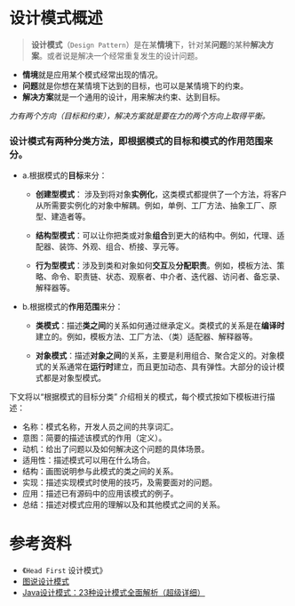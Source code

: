 设计模式概述  
====================
> **设计模式**（`Design Pattern`）是在某**情境**下，针对某**问题**的某种**解决方案**。或者说是解决一个经常重复发生的设计问题。

- **情境**就是应用某个模式经常出现的情况。
- **问题**就是你想在某情境下达到的目标，也可以是某情境下的约束。
- **解决方案**就是一个通用的设计，用来解决约束、达到目标。

_力有两个方向（目标和约束），解决方案就是要在力的两个方向上取得平衡。_

### 设计模式有两种**分类方法**，即根据模式的目标和模式的作用范围来分。  
- a.根据模式的**目标**来分： 
    - **创建型模式**： 涉及到将对象**实例化**，这类模式都提供了一个方法，将客户从所需要实例化的对象中解耦。例如，单例、工厂方法、抽象工厂、原型、建造者等。

    - **结构型模式**：可以让你把类或对象**组合**到更大的结构中。例如，代理、适配器、装饰、外观、组合、桥接、享元等。 

    - **行为型模式**：涉及到类和对象如何**交互**及**分配职责**。例如，模板方法、策略、命令、职责链、状态、观察者、中介者、迭代器、访问者、备忘录、解释器等。  

- b.根据模式的**作用范围**来分：
    - **类模式**：描述**类之间**的关系如何通过继承定义。类模式的关系是在**编译时**建立的。例如，模板方法、工厂方法、（类）适配器、解释器等。  

    - **对象模式**：描述**对象之间**的关系，主要是利用组合、聚合定义的。对象模式的关系通常在**运行时**建立，而且更加动态、具有弹性。大部分的设计模式都是对象型模式。

下文将以“根据模式的目标分类” 介绍相关的模式，每个模式按如下模板进行描述：    
- 名称：模式名称，开发人员之间的共享词汇。
- 意图：简要的描述该模式的作用（定义）。
- 动机：给出了问题以及如何解决这个问题的具体场景。
- 适用性：描述模式可以用在什么场合。
- 结构：画图说明参与此模式的类之间的关系。
- 实现：描述实现模式时使用的技巧，及需要面对的问题。
- 应用：描述已有源码中的应用该模式的例子。
- 总结：描述对模式应用的理解以及和其他模式之间的关系。


# 参考资料
- 《`Head First` 设计模式》
- [图说设计模式](https://design-patterns.readthedocs.io/zh_CN/latest/index.html)
- [Java设计模式：23种设计模式全面解析（超级详细）](http://c.biancheng.net/design_pattern/)
